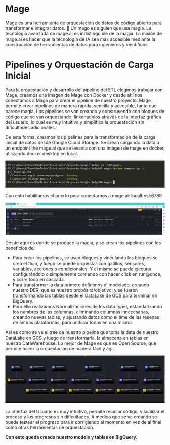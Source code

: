 # Mage

Mage es una herramienta de orquestación de datos de código abierto para transformar e integrar datos.
🧙 Un mago es alguien que usa magia. La tecnología avanzada de mage.ai es indistinguible de la magia.
La misión de mage.ai es hacer que la tecnología de IA sea más accesible mediante la construcción de herramientas de datos para ingenieros y científicos.

# Pipelines y Orquestación de Carga Inicial

Para la orquestación y desarrollo del pipeline del ETL elegimos trabajar con Mage, creamos una imagen de Mage con Docker y desde ahí nos conectamos a Mage para crear el pipeline de nuestro proyecto.
Mage permite crear pipelines de manera rápida, sencilla y accesible, tanto que parece magia.
Los pipelines se van creando y construyendo con bloques de código que se van orquestando, linkenadolos através de la interfaz gráfica del usuario, lo cual es muy intuitivo y simplifica la orquestación sin dificultades adicionales.

De esta forma, creamos los pipelines para la transformación de la carga inicial de datos desde Google Cloud Storage.
Se crean cargando la data a un endpoint the mage.ai que se levanta con una imagen de mage en docker, utilizando docker desktop en local.

![docker up](../assets/img1.JPG)

Con esto habilitamos el puerto para conectarnos a mage.ai: localhost:6789

![mageai](../assets/img2.JPG)

Desde aqui es donde se produce la magia, y se crean los pipelines con los beneficios de:

- Para crear los pipelines, se usan bloques y vinculando los bloques se crea el flujo, y luego se puede orquestar con gatillos, sensores, variables, acciones o condicionales. Y el mismo se puede ejecutar configurándolo o simplemente corriendo con hacer click en run@once, y corre todo en cascada.
- Para transformar la data primero definimos el modelado, creando nuestro DER, que es nuestro propósito/objetivo, y se fueron transformando las tablas desde el DataLake de GCS para terminar en BigQuery.
- Para ello realizamos Normalizaciones de los data typer, estandarizando los nombres de las columnas, eliminando columnas innecesarias, creando nuevas tablas, y ajustando datos como el time de las resenas de ambas plataformas, para unificar todas en una misma.

Así es como se ve el tree de nuestro pipeline que toma la data de nuestro DataLake en GCS y luego de transformarla, la almacena en tablas en nuestro DataWarehouse.
Lo mejor de Mage es que es Open Source, que permite hacer la orquestación de manera fácil y ágil.

![pipeline](../assets/img3.JPG)

La interfaz del Usuario es muy intuitivo, permite reciclar código, visualizar el proceso y los progresos sin dificultades. A medida que se va creando se puede testear el progreso para ir corrigiendo al momento en vez de al final como otras herramientas de orquestación.

**Con esto queda creado nuestro modelo y tablas en BigQuery.**
